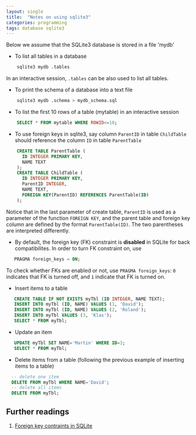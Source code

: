```yaml
---
layout: single
title:  "Notes on using sqlite3"
categories: programming 
tags: database sqlite3
---
```


Below we assume that the SQLite3 database is stored in a file 'mydb'
* To list all tables in a database
~~~ bash
    sqlite3 mydb .tables
~~~
  In an interactive session, `.tables` can be also used to list all tables.
* To print the schema of a database into a text file
~~~ bash
    sqlite3 mydb .schema > mydb_schema.sql
~~~
* To list the first 10 rows of a table (mytable) in an interactive session
~~~ sql
    SELECT * FROM mytable WHERE ROWID<=10;
~~~
* To use foreign keys in sqlite3, say column `ParentID` in table `ChildTable` should reference the column `ID` in table `ParentTable`
~~~ sql
    CREATE TABLE ParentTable (
      ID INTEGER PRIMARY KEY,
      NAME TEXT
    );
    CREATE TABLE ChildTable (
      ID INTEGER PRIMARY KEY,
      ParentID INTEGER,
      NAME TEXT,
      FOREIGN KEY(ParentID) REFERENCES ParentTable(ID)
    );
~~~
   Notice that in the last parameter of create table, `ParentID` is used as a parameter of the function `FOREIGN KEY`, and the parent table and foreign key column are defined by the format `ParentTable(ID)`. The two parentheses are interpreted differently.

* By default, the foreign key (FK) constraint is **disabled** in SQLite for back compatibilites. In order to turn FK constraint on, use
~~~ sql
   PRAGMA foreign_keys = ON;
~~~
  To check whether FKs are enabled or not, use `PRAGMA foreign_keys`: `0` indicates that FK is turned off, and `1` indicate that FK is turned on.

* Insert items to a table
~~~ sql
   CREATE TABLE IF NOT EXISTS myTbl (ID INTEGER, NAME TEXT);
   INSERT INTO myTbl (ID, NAME) VALUES (1, 'David');
   INSERT INTO myTbl (ID, NAME) VALUES (2, 'Roland');
   INSERT INTO myTbl VALUES (3, 'Klas');
   SELECT * FROM myTbl;
~~~

* Update an item
~~~ sql
   UPDATE myTbl SET NAME='Martin' WHERE ID=3;
   SELECT * FROM myTbl;
~~~

* Delete items from a table (following the previous example of inserting items to a table)
~~~ sql
  -- delete one item
  DELETE FROM myTbl WHERE NAME='David';
  -- delete all items
  DELETE FROM myTbl;
~~~
## Further readings

1. [Foreign key contraints in SQLite](https://sqlite.org/foreignkeys.html)
